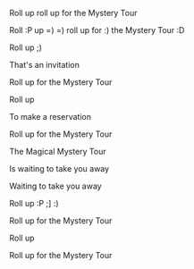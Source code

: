 Roll up roll up for the Mystery Tour

Roll :P up =) =) roll up for :) the Mystery Tour :D

Roll up ;)

That's an invitation

Roll up for the Mystery Tour

Roll up

To make a reservation

Roll up for the Mystery Tour

The Magical Mystery Tour

Is waiting to take you away

Waiting to take you away

Roll up :P  ;]   :)

Roll up for the Mystery Tour

Roll up

Roll up for the Mystery Tour
